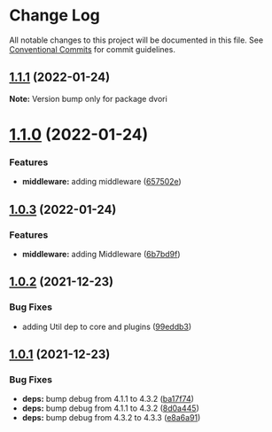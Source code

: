 # Change Log

All notable changes to this project will be documented in this file.
See [Conventional Commits](https://conventionalcommits.org) for commit guidelines.

## [1.1.1](https://github.com/dvorijs/dvori/compare/v1.1.0...v1.1.1) (2022-01-24)

**Note:** Version bump only for package dvori





# [1.1.0](https://github.com/dvorijs/dvori/compare/v1.0.3...v1.1.0) (2022-01-24)


### Features

* **middleware:** adding middleware ([657502e](https://github.com/dvorijs/dvori/commit/657502eddc49f3b7f907e64e58c58fb0c248da85))





## [1.0.3](https://github.com/dvorijs/dvori/compare/v1.0.2...v1.0.3) (2022-01-24)


### Features

* **middleware:** adding Middleware ([6b7bd9f](https://github.com/dvorijs/dvori/commit/6b7bd9f0a468ea5ea9a8620cfdcea50ff07f9e89))





## [1.0.2](https://github.com/dvorijs/dvori/compare/v1.0.1...v1.0.2) (2021-12-23)


### Bug Fixes

* adding Util dep to core and plugins ([99eddb3](https://github.com/dvorijs/dvori/commit/99eddb39bce5ef4f0764c82b47b86f4d6b68eb02))





## [1.0.1](https://github.com/dvorijs/dvori/compare/v1.0.0...v1.0.1) (2021-12-23)


### Bug Fixes

* **deps:** bump debug from 4.1.1 to 4.3.2 ([ba17f74](https://github.com/dvorijs/dvori/commit/ba17f74b3911fff95e8ff3a316c9986e9f02abac))
* **deps:** bump debug from 4.1.1 to 4.3.2 ([8d0a445](https://github.com/dvorijs/dvori/commit/8d0a445fb46750e7cbf00ae52aebb178be7ce1de))
* **deps:** bump debug from 4.3.2 to 4.3.3 ([e8a6a91](https://github.com/dvorijs/dvori/commit/e8a6a9197f4ca3db54d44a7b9455bcb249ccb5b9))

